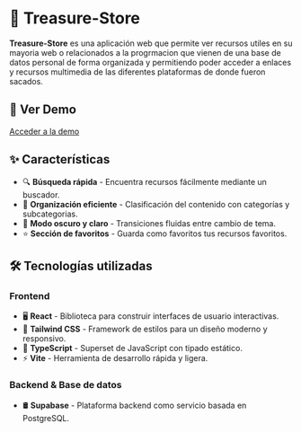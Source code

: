 # 🌟 Treasure-Store

**Treasure-Store** es una aplicación web que permite ver recursos utiles en su mayoria web o relacionados a la progrmacion que vienen de una base de datos personal de forma organizada y permitiendo poder  acceder a enlaces y recursos multimedia de las diferentes plataformas de donde fueron sacados.

## 🔗 Ver Demo  
[Acceder a la demo](https://treasure-store.netlify.app)

## ✨ Características  

- 🔍 **Búsqueda rápida** - Encuentra recursos fácilmente mediante un buscador.  
- 📂 **Organización eficiente** - Clasificación del contenido con categorías y subcategorias.  
- 🎨 **Modo oscuro y claro** - Transiciones fluidas entre cambio de tema.  
- ⭐ **Sección de favoritos** - Guarda como favoritos tus recursos favoritos.  

## 🛠️ Tecnologías utilizadas  

### Frontend  
- 🖥️ **React** - Biblioteca para construir interfaces de usuario interactivas.  
- 💙 **Tailwind CSS** - Framework de estilos para un diseño moderno y responsivo.  
- 📜 **TypeScript** - Superset de JavaScript con tipado estático.  
- ⚡ **Vite** - Herramienta de desarrollo rápida y ligera.  

### Backend & Base de datos  
- 🛢️ **Supabase** - Plataforma backend como servicio basada en PostgreSQL.  

